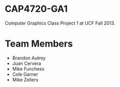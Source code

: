 CAP4720-GA1
=======================

Computer Graphics Class Project 1 at UCF Fall 2013.

Team Members
====

 - Brandon Autrey
 - Juan Cervera
 - Mike Funchess
 - Cole Garner
 - Mike Zellers
